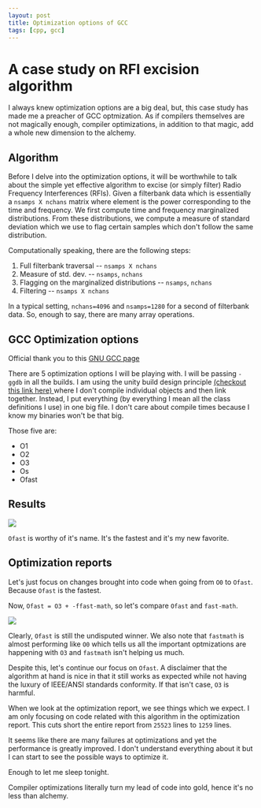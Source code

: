 ```yaml
---
layout: post
title: Optimization options of GCC
tags: [cpp, gcc]
---
```


# A case study on RFI excision algorithm

I always knew optimization options are a big deal, but, this case study has made me a preacher of GCC optmization. As if compilers themselves are not magically enough, compiler optimizations, in addition to that magic, add a whole new dimension to the alchemy.

## Algorithm

Before I delve into the optimization options, it will be worthwhile to talk about the simple yet effective algorithm to excise (or simply filter) Radio Frequency Interferences (RFIs). 
Given a filterbank data which is essentially a `nsamps X nchans` matrix where element is the power corresponding to the time and frequency.
We first compute time and frequency marginalized distributions. From these distributions, we compute a measure of standard deviation which we use to flag certain samples which don't follow the same distribution.

Computationally speaking, there are the following steps:
1. Full filterbank traversal                     -- `nsamps X nchans`
2. Measure of std. dev.                          -- `nsamps`, `nchans`
3. Flagging on the marginalized distributions    -- `nsamps`, `nchans`
4. Filtering                                     -- `nsamps X nchans` 

In a typical setting, `nchans=4096` and `nsamps=1280` for a second of filterbank data. So, enough to say, there are many array operations.

## GCC Optimization options

Official thank you to this [GNU GCC page](https://gcc.gnu.org/onlinedocs/gcc-5.2.0/gcc/Optimize-Options.html)

There are 5 optimization options I will be playing with. I will be passing `-ggdb` in all the builds. 
I am using the unity build design principle [ (checkout this link here) ](  https://buffered.io/posts/the-magic-of-unity-builds/ ) where I don't compile individual objects and then link together. Instead, I put everything (by everything I mean all the class definitions I use) in one big file. 
I don't care about compile times because I know my binaries won't be that big.

Those five are:
- O1
- O2
- O3
- Os
- Ofast

## Results

<img src="{{site.url}}/assets/img/diffopt.png">

`Ofast` is worthy of it's name. It's the fastest and it's my new favorite.

## Optimization reports

Let's just focus on changes brought into code when going from `O0` to `Ofast`. Because `Ofast` is the fastest.

Now, `Ofast = O3 + -ffast-math`, so let's compare `Ofast` and `fast-math`.

<img src="{{site.url}}/assets/img/fastandmath.png">

Clearly, `Ofast` is still the undisputed winner. We also note that `fastmath` is almost performing like `O0` which tells us all the important optmizations are happening with `O3` and `fastmath` isn't helping us much.

Despite this, let's continue our focus on `Ofast`. A disclaimer that the algorithm at hand is nice in that it still works as expected while not having the luxury of IEEE/ANSI standards conformity. If that isn't case, `O3` is harmful.

When we look at the optimization report, we see things which we expect.
I am only focusing on code related with this algorithm in the optimization report. This cuts short the entire report from `25523` lines to `1259` lines.

It seems like there are many failures at optimizations and yet the performance is greatly improved. I don't understand everything about it but I can start to see the possible ways to optimize it.

Enough to let me sleep tonight.

Compiler optimizations literally turn my lead of code into gold, hence it's no less than alchemy.
